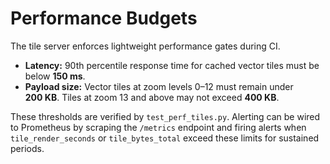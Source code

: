 # Performance Budgets

The tile server enforces lightweight performance gates during CI.

* **Latency:** 90th percentile response time for cached vector tiles must be
  below **150&nbsp;ms**.
* **Payload size:** Vector tiles at zoom levels 0–12 must remain under
  **200&nbsp;KB**.  Tiles at zoom 13 and above may not exceed **400&nbsp;KB**.

These thresholds are verified by `test_perf_tiles.py`.  Alerting can be wired to
Prometheus by scraping the `/metrics` endpoint and firing alerts when
`tile_render_seconds` or `tile_bytes_total` exceed these limits for sustained
periods.
